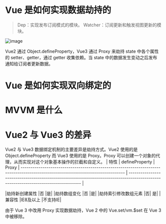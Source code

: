 # Vue 是如何实现数据劫持的

> Dep：实现发布订阅模式的模块。
> Watcher：订阅更新和触发视图更新的模块。

![image](https://github.com/yihan12/Blog/assets/44987698/97a041c8-8abb-40f1-97ff-1356c7b21650)


Vue2 通过 Object.defineProperty，Vue3 通过 Proxy 来劫持 state 中各个属性的 setter、getter，通过 getter 收集依赖。当 state 中的数据发生变动之后发布通知给订阅者更新数据。

# Vue 是如何实现双向绑定的

# MVVM 是什么

# Vue2 与 Vue3 的差异
Vue2 与 Vue3 数据绑定机制的主要差异是劫持方式。Vue2 使用的是 Object.defineProperty 而 Vue3 使用的是 Proxy。Proxy 可以创建一个对象的代理，从而实现对这个对象基本操作的拦截和自定义。
| 特性                                                                                                                          | defineProperty                                                                                                                            |
Proxy | ---------------------------------------------------------------------------------------------------------------------------------- | ------------------------------------------------------------------------------------------------------------------------------------ |

|劫持新创建属性	|否	|是|
|劫持数组变化	|否	|是|
|劫持索引修改数组元素	|否|	是|
|兼容性	|IE8及以上	|不支持IE|

由于 Vue 3 中改用 Proxy 实现数据劫持，Vue 2 中的 Vue.set/vm.$set 在 Vue 3 中被移除。
